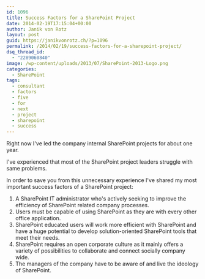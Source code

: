 ```yaml
---
id: 1096
title: Success Factors for a SharePoint Project
date: 2014-02-19T17:15:04+00:00
author: Janik von Rotz
layout: post
guid: https://janikvonrotz.ch/?p=1096
permalink: /2014/02/19/success-factors-for-a-sharepoint-project/
dsq_thread_id:
  - "2289060840"
image: /wp-content/uploads/2013/07/SharePoint-2013-Logo.png
categories:
  - SharePoint
tags:
  - consultant
  - factors
  - five
  - for
  - next
  - project
  - sharepoint
  - success
---
```

Right now I've led the company internal SharePoint projects for about one year.

I've experienced that most of the SharePoint project leaders struggle with same problems.

In order to save you from this unnecessary experience I've shared my most important success factors of a SharePoint project:

<!--more-->

<div>
<ol>
    <li>A SharePoint IT administrator who's actively seeking to improve the efficiency of SharePoint related company processes.</li>
    <li>Users must be capable of using SharePoint as they are with every other office application.</li>
    <li>SharePoint educated users will work more efficient with SharePoint and have a huge potential to develop solution-oriented SharePoint tools that meet their needs.</li>
    <li>SharePoint requires an open corporate culture as it mainly offers a variety of possibilities to collaborate and connect socially company wide.</li>
    <li>The managers of the company have to be aware of and live the ideology of SharePoint.</li>
</ol>
</div>